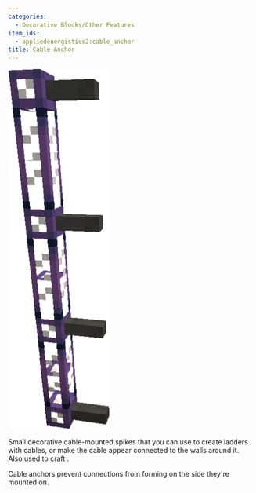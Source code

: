 ```yaml
---
categories:
  - Decorative Blocks/Other Features
item_ids:
  - appliedenergistics2:cable_anchor
title: Cable Anchor
---
```


![A picture of cable anchors on glass cable.](../../../public/assets/large/cable_anchor.png)

Small decorative cable-mounted spikes that you can use to create ladders with cables, or make the cable appear
connected to the walls around it. Also used to craft <ItemLink id="appliedenergistics2:facade"/>.

Cable anchors prevent connections from forming on the side they're mounted on.

<RecipeFor id="appliedenergistics2:cable_anchor" />
